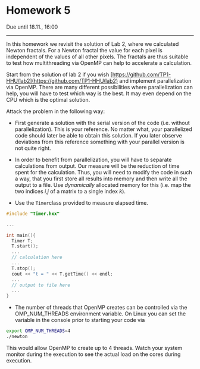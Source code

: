 # Homework 5

Due until 18.11., 16:00

---

In this homework we revisit the solution of Lab 2, where we calculated
Newton fractals. For a Newton fractal the value for each pixel is independent
of the values of all other pixels. The fractals are thus suitable to test how
multithreading via OpenMP can help to accelerate a calculation.

Start from the solution of lab 2 if you wish
[https://github.com/TP1-HHU/lab2](https://github.com/TP1-HHU/lab2)
and implement parallelization via OpenMP. There are many different possibilities where parallelization can help, you will have to test which way is the best. It may even depend on the CPU which is the optimal solution.

Attack the problem in the following way:
* First generate a solution with the serial version of the code (i.e. without parallelization). This is your reference. No matter what, your parallelized code should later be able to obtain this solution. If you later observe deviations from this reference something with your parallel version is not quite right.

* In order to benefit from parallelization, you will have to separate calculations from output. Our measure will be the reduction of time spent for the calculation. Thus, you will need to modify the code in such a way, that you first store all results into memory and then write all the output to a file. Use *dynamically* allocated memory for this (i.e. map the two indices *i,j* of a matrix to a single index *k*).

* Use the ```Timer```class provided to measure elapsed time.

```c++
#include "Timer.hxx"

...

int main(){
  Timer T;
  T.start();
  ...
  // calculation here
  ...
  T.stop();
  cout << "t = " << T.getTime() << endl;
  ...
  // output to file here
  ...
}
```

* The number of threads that OpenMP creates can be controlled via the OMP_NUM_THREADS environment variable. On Linux you can set the variable in the console prior to starting your code via
```bash
export OMP_NUM_THREADS=4
./newton
```
This would allow OpenMP to create up to 4 threads. Watch your system monitor during the execution to see the actual load on the cores during execution.
